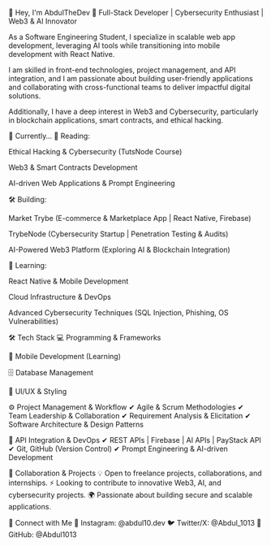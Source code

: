 👋 Hey, I'm AbdulTheDev
🚀 Full-Stack Developer | Cybersecurity Enthusiast | Web3 & AI Innovator

As a Software Engineering Student, I specialize in scalable web app development, leveraging AI tools while transitioning into mobile development with React Native.

I am skilled in front-end technologies, project management, and API integration, and I am passionate about building user-friendly applications and collaborating with cross-functional teams to deliver impactful digital solutions.

Additionally, I have a deep interest in Web3 and Cybersecurity, particularly in blockchain applications, smart contracts, and ethical hacking.

🚀 Currently…
📖 Reading:

Ethical Hacking & Cybersecurity (TutsNode Course)

Web3 & Smart Contracts Development

AI-driven Web Applications & Prompt Engineering

🛠 Building:

Market Trybe (E-commerce & Marketplace App | React Native, Firebase)

TrybeNode (Cybersecurity Startup | Penetration Testing & Audits)

AI-Powered Web3 Platform (Exploring AI & Blockchain Integration)

🎯 Learning:

React Native & Mobile Development

Cloud Infrastructure & DevOps

Advanced Cybersecurity Techniques (SQL Injection, Phishing, OS Vulnerabilities)

🛠️ Tech Stack
💻 Programming & Frameworks





📱 Mobile Development (Learning)

🗄 Database Management



🎨 UI/UX & Styling




⚙ Project Management & Workflow
✔ Agile & Scrum Methodologies
✔ Team Leadership & Collaboration
✔ Requirement Analysis & Elicitation
✔ Software Architecture & Design Patterns

🔗 API Integration & DevOps
✔ REST APIs | Firebase | AI APIs | PayStack API
✔ Git, GitHub (Version Control)
✔ Prompt Engineering & AI-driven Development

💼 Collaboration & Projects
💡 Open to freelance projects, collaborations, and internships.
⚡ Looking to contribute to innovative Web3, AI, and cybersecurity projects.
🌍 Passionate about building secure and scalable applications.

📲 Connect with Me
📸 Instagram: @abdul10.dev
🐦 Twitter/X: @Abdul_1013
💼 GitHub: @Abdul1013

